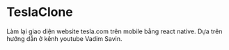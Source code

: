 # TeslaClone
Làm lại giao diện website tesla.com trên mobile bằng react native.
Dựa trên hướng dẫn ở kênh youtube Vadim Savin.
